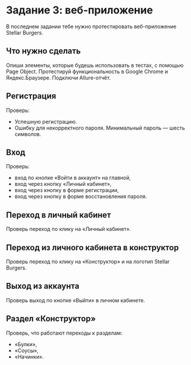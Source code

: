 # Задание 3: веб-приложение
В последнем задании тебе нужно протестировать веб-приложение Stellar Burgers.

## Что нужно сделать
Опиши элементы, которые будешь использовать в тестах, с помощью Page Object.
Протестируй функциональность в Google Chrome и Яндекс.Браузере. Подключи Allure-отчёт.

## Регистрация
Проверь:
* Успешную регистрацию.
* Ошибку для некорректного пароля. Минимальный пароль — шесть символов.

## Вход
Проверь:
* вход по кнопке «Войти в аккаунт» на главной,
* вход через кнопку «Личный кабинет»,
* вход через кнопку в форме регистрации,
* вход через кнопку в форме восстановления пароля.

## Переход в личный кабинет
Проверь переход по клику на «Личный кабинет».

## Переход из личного кабинета в конструктор
Проверь переход по клику на «Конструктор» и на логотип Stellar Burgers.

## Выход из аккаунта
Проверь выход по кнопке «Выйти» в личном кабинете.

## Раздел «Конструктор»
Проверь, что работают переходы к разделам:
* «Булки»,
* «Соусы»,
* «Начинки».